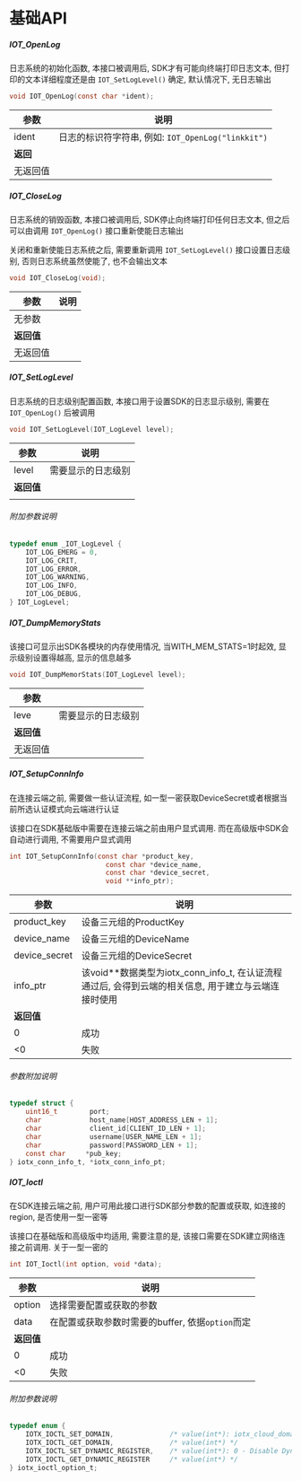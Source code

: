 # 基础API



##### IOT_OpenLog

日志系统的初始化函数, 本接口被调用后, SDK才有可能向终端打印日志文本, 但打印的文本详细程度还是由 `IOT_SetLogLevel()` 确定, 默认情况下, 无日志输出

```c
void IOT_OpenLog(const char *ident);
```

| 参数     | 说明                                               |
| -------- | -------------------------------------------------- |
| ident    | 日志的标识符字符串, 例如: `IOT_OpenLog("linkkit")` |
| **返回** |                                                    |
| 无返回值 |                                                    |



##### IOT_CloseLog

日志系统的销毁函数, 本接口被调用后, SDK停止向终端打印任何日志文本, 但之后可以由调用 `IOT_OpenLog()` 接口重新使能日志输出

关闭和重新使能日志系统之后, 需要重新调用 `IOT_SetLogLevel()` 接口设置日志级别, 否则日志系统虽然使能了, 也不会输出文本

```c
void IOT_CloseLog(void);
```

| 参数       | 说明 |
| ---------- | ---- |
| 无参数     |      |
| **返回值** |      |
| 无返回值   |      |



##### IOT_SetLogLevel

日志系统的日志级别配置函数, 本接口用于设置SDK的日志显示级别, 需要在 `IOT_OpenLog()` 后被调用

```c
void IOT_SetLogLevel(IOT_LogLevel level);
```

| 参数       | 说明               |
| ---------- | ------------------ |
| level      | 需要显示的日志级别 |
| **返回值** |                    |
|            |                    |

###### 附加参数说明

```c
typedef enum _IOT_LogLevel {
    IOT_LOG_EMERG = 0,
    IOT_LOG_CRIT,
    IOT_LOG_ERROR,
    IOT_LOG_WARNING,
    IOT_LOG_INFO,
    IOT_LOG_DEBUG,
} IOT_LogLevel;
```



##### IOT_DumpMemoryStats

该接口可显示出SDK各模块的内存使用情况, 当WITH_MEM_STATS=1时起效, 显示级别设置得越高, 显示的信息越多

```c
void IOT_DumpMemorStats(IOT_LogLevel level);
```

| 参数       |                    |
| ---------- | ------------------ |
| leve       | 需要显示的日志级别 |
| **返回值** |                    |
| 无返回值   |                    |



##### IOT_SetupConnInfo

在连接云端之前, 需要做一些认证流程, 如一型一密获取DeviceSecret或者根据当前所选认证模式向云端进行认证

该接口在SDK基础版中需要在连接云端之前由用户显式调用. 而在高级版中SDK会自动进行调用, 不需要用户显式调用

```c
int IOT_SetupConnInfo(const char *product_key,
                        const char *device_name,
                        const char *device_secret,
                        void **info_ptr);
```

| 参数          | 说明                                                         |
| ------------- | ------------------------------------------------------------ |
| product_key   | 设备三元组的ProductKey                                       |
| device_name   | 设备三元组的DeviceName                                       |
| device_secret | 设备三元组的DeviceSecret                                     |
| info_ptr      | 该void**数据类型为iotx_conn_info_t, 在认证流程通过后, 会得到云端的相关信息, 用于建立与云端连接时使用 |
| **返回值**    |                                                              |
| 0             | 成功                                                         |
| <0            | 失败                                                         |

###### 参数附加说明

```c
typedef struct {
    uint16_t        port;
    char            host_name[HOST_ADDRESS_LEN + 1];
    char            client_id[CLIENT_ID_LEN + 1];
    char            username[USER_NAME_LEN + 1];
    char            password[PASSWORD_LEN + 1];
    const char     *pub_key;
} iotx_conn_info_t, *iotx_conn_info_pt;
```



##### IOT_Ioctl

在SDK连接云端之前, 用户可用此接口进行SDK部分参数的配置或获取, 如连接的region, 是否使用一型一密等

该接口在基础版和高级版中均适用, 需要注意的是, 该接口需要在SDK建立网络连接之前调用. 关于一型一密的

```c
int IOT_Ioctl(int option, void *data);
```

| 参数       | 说明                                             |
| ---------- | ------------------------------------------------ |
| option     | 选择需要配置或获取的参数                         |
| data       | 在配置或获取参数时需要的buffer, 依据`option`而定 |
| **返回值** |                                                  |
| 0          | 成功                                             |
| <0         | 失败                                             |

###### 附加参数说明

```c
typedef enum {
    IOTX_IOCTL_SET_DOMAIN,              /* value(int*): iotx_cloud_domain_types_t */
    IOTX_IOCTL_GET_DOMAIN,              /* value(int*) */
    IOTX_IOCTL_SET_DYNAMIC_REGISTER,    /* value(int*): 0 - Disable Dynamic Register, 1 - Enable Dynamic Register */
    IOTX_IOCTL_GET_DYNAMIC_REGISTER     /* value(int*) */
} iotx_ioctl_option_t;
```

